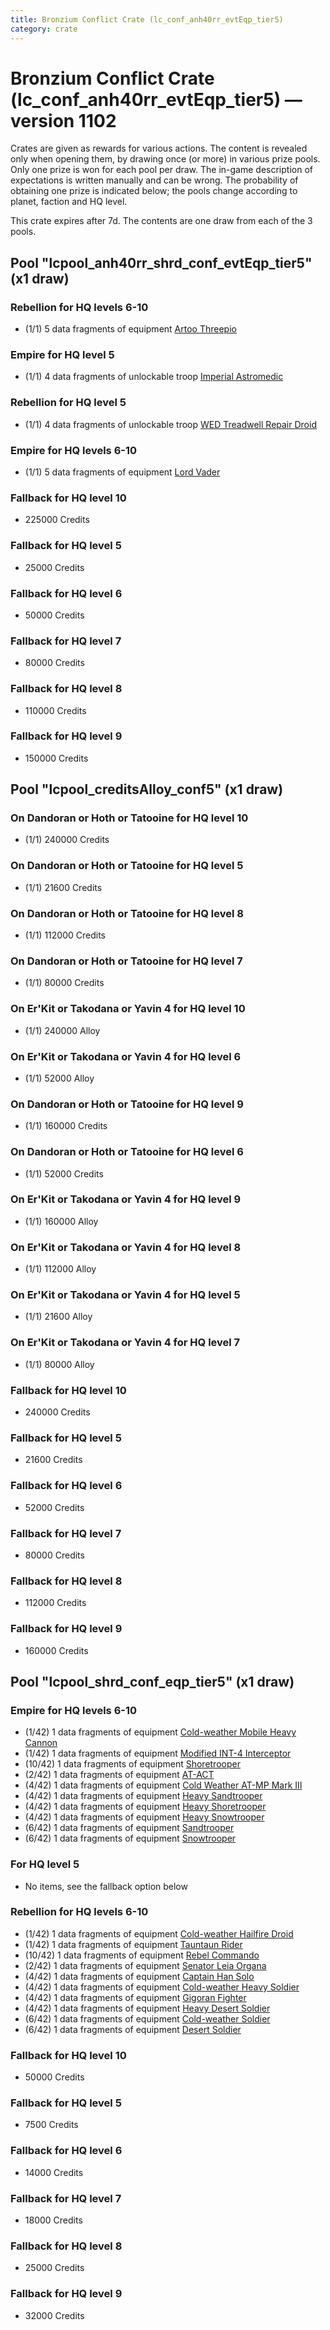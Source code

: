 ```yaml
---
title: Bronzium Conflict Crate (lc_conf_anh40rr_evtEqp_tier5)
category: crate
---
```


# Bronzium Conflict Crate (lc_conf_anh40rr_evtEqp_tier5) — version 1102

Crates are given as rewards for various actions. The content is revealed only when opening them, by drawing once (or more) in various prize pools. Only one prize is won for each pool per draw. The in-game description of expectations is written manually and can be wrong. The probability of obtaining one prize is indicated below; the pools change according to planet, faction and HQ level.

This crate expires after 7d. The contents are one draw from each of the 3 pools.

## Pool "lcpool_anh40rr_shrd_conf_evtEqp_tier5" (x1 draw)

### Rebellion for HQ levels 6-10

  * (1/1) 5 data fragments of equipment [Artoo  Threepio](eqpRebelArtoo)

### Empire for HQ level 5

  * (1/1) 4 data fragments of unlockable troop [Imperial Astromedic](R5Medic)

### Rebellion for HQ level 5

  * (1/1) 4 data fragments of unlockable troop [WED Treadwell Repair Droid](Treadwell)

### Empire for HQ levels 6-10

  * (1/1) 5 data fragments of equipment [Lord Vader](eqpEmpireLordVader)

### Fallback for HQ level 10

  * 225000 Credits

### Fallback for HQ level 5

  * 25000 Credits

### Fallback for HQ level 6

  * 50000 Credits

### Fallback for HQ level 7

  * 80000 Credits

### Fallback for HQ level 8

  * 110000 Credits

### Fallback for HQ level 9

  * 150000 Credits

## Pool "lcpool_creditsAlloy_conf5" (x1 draw)

### On Dandoran or Hoth or Tatooine for HQ level 10

  * (1/1) 240000 Credits

### On Dandoran or Hoth or Tatooine for HQ level 5

  * (1/1) 21600 Credits

### On Dandoran or Hoth or Tatooine for HQ level 8

  * (1/1) 112000 Credits

### On Dandoran or Hoth or Tatooine for HQ level 7

  * (1/1) 80000 Credits

### On Er'Kit or Takodana or Yavin 4 for HQ level 10

  * (1/1) 240000 Alloy

### On Er'Kit or Takodana or Yavin 4 for HQ level 6

  * (1/1) 52000 Alloy

### On Dandoran or Hoth or Tatooine for HQ level 9

  * (1/1) 160000 Credits

### On Dandoran or Hoth or Tatooine for HQ level 6

  * (1/1) 52000 Credits

### On Er'Kit or Takodana or Yavin 4 for HQ level 9

  * (1/1) 160000 Alloy

### On Er'Kit or Takodana or Yavin 4 for HQ level 8

  * (1/1) 112000 Alloy

### On Er'Kit or Takodana or Yavin 4 for HQ level 5

  * (1/1) 21600 Alloy

### On Er'Kit or Takodana or Yavin 4 for HQ level 7

  * (1/1) 80000 Alloy

### Fallback for HQ level 10

  * 240000 Credits

### Fallback for HQ level 5

  * 21600 Credits

### Fallback for HQ level 6

  * 52000 Credits

### Fallback for HQ level 7

  * 80000 Credits

### Fallback for HQ level 8

  * 112000 Credits

### Fallback for HQ level 9

  * 160000 Credits

## Pool "lcpool_shrd_conf_eqp_tier5" (x1 draw)

### Empire for HQ levels 6-10

  * (1/42) 1 data fragments of equipment [Cold-weather Mobile Heavy Cannon](eqpEmpireArcticMHC)
  * (1/42) 1 data fragments of equipment [Modified INT-4 Interceptor](eqpEmpireArcticINT4)
  * (10/42) 1 data fragments of equipment [Shoretrooper](eqpEmpirePentagonTrooper)
  * (2/42) 1 data fragments of equipment [AT-ACT](eqpEmpireCargoGreatDane)
  * (4/42) 1 data fragments of equipment [Cold Weather AT-MP Mark III](eqpEmpireArcticATMP)
  * (4/42) 1 data fragments of equipment [Heavy Sandtrooper](eqpEmpireHeavySandtrooper)
  * (4/42) 1 data fragments of equipment [Heavy Shoretrooper](eqpEmpirePentagonHeavyTrooper)
  * (4/42) 1 data fragments of equipment [Heavy Snowtrooper](eqpEmpireHeavySnowtrooper)
  * (6/42) 1 data fragments of equipment [Sandtrooper](eqpEmpireSandtrooper)
  * (6/42) 1 data fragments of equipment [Snowtrooper](eqpEmpireSnowtrooper)

### For HQ level 5

  * No items, see the fallback option below

### Rebellion for HQ levels 6-10

  * (1/42) 1 data fragments of equipment [Cold-weather Hailfire Droid](eqpRebelArcticHailfire)
  * (1/42) 1 data fragments of equipment [Tauntaun Rider](eqpRebelTauntaun)
  * (10/42) 1 data fragments of equipment [Rebel Commando](eqpRebelPentagonSoldier)
  * (2/42) 1 data fragments of equipment [Senator Leia Organa](eqpRebelDiplomat)
  * (4/42) 1 data fragments of equipment [Captain Han Solo](eqpRebelCaptainSolo)
  * (4/42) 1 data fragments of equipment [Cold-weather Heavy Soldier](eqpRebelEchoBaseHeavySoldier)
  * (4/42) 1 data fragments of equipment [Gigoran Fighter](eqpRebelShaggyAlien)
  * (4/42) 1 data fragments of equipment [Heavy Desert Soldier](eqpRebelHeavySandSoldier)
  * (6/42) 1 data fragments of equipment [Cold-weather Soldier](eqpRebelEchoBaseSoldier)
  * (6/42) 1 data fragments of equipment [Desert Soldier](eqpRebelSandSoldier)

### Fallback for HQ level 10

  * 50000 Credits

### Fallback for HQ level 5

  * 7500 Credits

### Fallback for HQ level 6

  * 14000 Credits

### Fallback for HQ level 7

  * 18000 Credits

### Fallback for HQ level 8

  * 25000 Credits

### Fallback for HQ level 9

  * 32000 Credits